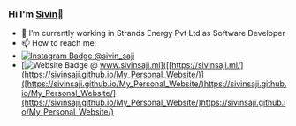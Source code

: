 ### Hi I'm [Sivin](https://sivinsaji.ml/)👋

- 🔭 I’m currently working in Strands Energy Pvt Ltd as Software Developer
-  📫 How to reach me:
- [![Instagram Badge](https://img.shields.io/badge/-Instagram-e4405f?style=flat-square&logo=Instagram&logoColor=white) @sivin_saji](https://www.instagram.com/sivin_saji/)
- [![Website Badge](https://img.shields.io/badge/Website-3b5998?style=flat-square&logo=google-chrome&logoColor=white) @ www.sivinsaji.ml]([[https://sivinsaji.ml/](https://sivinsaji.github.io/My_Personal_Website/)]([https://sivinsaji.github.io/My_Personal_Website/)https://sivinsaji.github.io/My_Personal_Website/](https://sivinsaji.github.io/My_Personal_Website/)https://sivinsaji.github.io/My_Personal_Website/)

